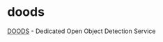 doods
=====

[DOODS][1] - Dedicated Open Object Detection Service

[1]: https://github.com/snowzach/doods

